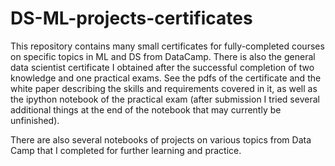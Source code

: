 # DS-ML-projects-certificates

This repository contains many small certificates for fully-completed courses on specific topics in ML and DS from DataCamp. 
There is also the general data scientist certificate I obtained after the successful completion of two knowledge and 
one practical exams. See the pdfs of the certificate and the white paper describing the skills and requirements covered 
in it, as well as the ipython notebook of the practical exam (after submission I tried several additional things 
at the end of the notebook that may currently be unfinished).

There are also several notebooks of projects on various topics from Data Camp that I completed for further learning and practice. 
